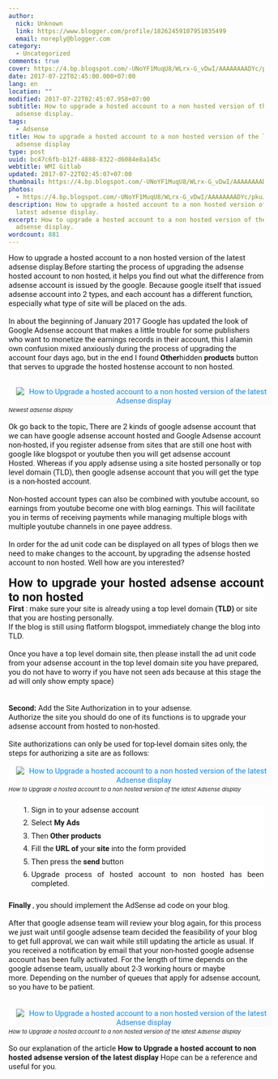 ```yaml
---
author:
  nick: Unknown
  link: https://www.blogger.com/profile/18262459107951035499
  email: noreply@blogger.com
category:
  - Uncategorized
comments: true
cover: https://4.bp.blogspot.com/-UNoYF1MuqU8/WLrx-G_vDwI/AAAAAAAADYc/pkuJXiffujId6YxjHEopP62TimMsWcPaQCLcB/s1600/akun_triknews.png
date: 2017-07-22T02:45:00.000+07:00
lang: en
location: ""
modified: 2017-07-22T02:45:07.958+07:00
subtitle: How to upgrade a hosted account to a non hosted version of the latest
  adsense display.
tags:
  - Adsense
title: How to upgrade a hosted account to a non hosted version of the latest
  adsense display
type: post
uuid: bc47c6fb-b12f-4888-8322-d6084e8a145c
webtitle: WMI Gitlab
updated: 2017-07-22T02:45:07+07:00
thumbnail: https://4.bp.blogspot.com/-UNoYF1MuqU8/WLrx-G_vDwI/AAAAAAAADYc/pkuJXiffujId6YxjHEopP62TimMsWcPaQCLcB/s1600/akun_triknews.png
photos:
  - https://4.bp.blogspot.com/-UNoYF1MuqU8/WLrx-G_vDwI/AAAAAAAADYc/pkuJXiffujId6YxjHEopP62TimMsWcPaQCLcB/s1600/akun_triknews.png
description: How to upgrade a hosted account to a non hosted version of the
  latest adsense display.
excerpt: How to upgrade a hosted account to a non hosted version of the latest
  adsense display.
wordcount: 881
---
```


<p><span class="notranslate" style="background-color: white; border: 0px; box-sizing: border-box; font-family: &quot;roboto&quot; , sans-serif; font-size: 15px; font-stretch: inherit; line-height: inherit; margin: 0px; padding: 0px; text-align: justify; vertical-align: baseline;">How to upgrade a hosted account to a non hosted version of the latest adsense display.</span><span style="background-color: white; font-family: &quot;roboto&quot; , sans-serif; font-size: 15px; text-align: justify;"></span><span class="notranslate" style="background-color: white; border: 0px; box-sizing: border-box; font-family: &quot;roboto&quot; , sans-serif; font-size: 15px; font-stretch: inherit; line-height: inherit; margin: 0px; padding: 0px; text-align: justify; vertical-align: baseline;">Before starting the process of upgrading the adsense hosted account to non hosted, it helps you find out what the difference from adsense account is issued by the google.</span><span style="background-color: white; font-family: &quot;roboto&quot; , sans-serif; font-size: 15px; text-align: justify;"> </span><span class="notranslate" style="background-color: white; border: 0px; box-sizing: border-box; font-family: &quot;roboto&quot; , sans-serif; font-size: 15px; font-stretch: inherit; line-height: inherit; margin: 0px; padding: 0px; text-align: justify; vertical-align: baseline;">Because google itself that issued adsense account into 2 types, and each account has a different function, especially what type of site will be placed on the ads.</span><span style="background-color: white; font-family: &quot;roboto&quot; , sans-serif; font-size: 15px; text-align: justify;"> </span><br><br style="background-color: white; box-sizing: border-box; font-family: Roboto, sans-serif; font-size: 15px; margin: 0px; padding: 0px; text-align: justify;"><span class="notranslate" style="background-color: white; border: 0px; box-sizing: border-box; font-family: &quot;roboto&quot; , sans-serif; font-size: 15px; font-stretch: inherit; line-height: inherit; margin: 0px; padding: 0px; text-align: justify; vertical-align: baseline;">In about the beginning of January 2017 Google has updated the look of Google Adsense account that makes a little trouble for some publishers who want to monetize the earnings records in their account, this I alamin own confusion mixed anxiously during the process of upgrading the account four days ago, but in the end I found <b style="border: 0px; box-sizing: border-box; font-family: inherit; font-size: inherit; font-stretch: inherit; font-style: inherit; font-variant: inherit; line-height: inherit; margin: 0px; padding: 0px; vertical-align: baseline;">Other</b>hidden <b style="border: 0px; box-sizing: border-box; font-family: inherit; font-size: inherit; font-stretch: inherit; font-style: inherit; font-variant: inherit; line-height: inherit; margin: 0px; padding: 0px; vertical-align: baseline;">products</b> button that serves to upgrade the hosted hostense account to non hosted.</span><span style="background-color: white; font-family: &quot;roboto&quot; , sans-serif; font-size: 15px; text-align: justify;"> </span><br><br></p><div class="separator" style="background-color: white; border: 0px; box-sizing: border-box; clear: both; font-family: Roboto, sans-serif; font-size: 15px; font-stretch: inherit; font-variant-numeric: inherit; line-height: inherit; margin: 0px; padding: 0px; text-align: center; vertical-align: baseline;"><a href="https://4.bp.blogspot.com/-UNoYF1MuqU8/WLrx-G_vDwI/AAAAAAAADYc/pkuJXiffujId6YxjHEopP62TimMsWcPaQCLcB/s1600/akun_triknews.png" imageanchor="1" style="border: 0px; box-sizing: border-box; color: #138be6; font-family: inherit; font-size: inherit; font-stretch: inherit; font-style: inherit; font-variant: inherit; font-weight: inherit; line-height: inherit; margin: 0px 1em; padding: 0px; text-decoration-line: none; transition: all 0.3s; vertical-align: baseline;" title="How to Upgrade a hosted account to a non hosted version of the latest Adsense display" rel="noopener noreferer nofollow"><img alt="How to Upgrade a hosted account to a non hosted version of the latest Adsense display" src="https://4.bp.blogspot.com/-UNoYF1MuqU8/WLrx-G_vDwI/AAAAAAAADYc/pkuJXiffujId6YxjHEopP62TimMsWcPaQCLcB/s1600/akun_triknews.png" style="background: rgb(250, 250, 250); border: 0px none; box-sizing: border-box; font-family: inherit; font-size: inherit; font-stretch: inherit; font-style: inherit; font-variant: inherit; font-weight: inherit; height: auto; line-height: inherit; margin: 0px 0px 2px; max-width: 100%; opacity: 1; outline: none; padding: 0px; transition: all 0.6s ease; vertical-align: middle;"></a></div><span class="notranslate" style="border: 0px; box-sizing: border-box; font-family: inherit; font-size: inherit; font-stretch: inherit; font-style: inherit; font-variant: inherit; font-weight: inherit; line-height: inherit; margin: 0px; padding: 0px; vertical-align: baseline;"><span style="border: 0px; box-sizing: border-box; font-family: inherit; font-size: 11px; font-stretch: inherit; font-style: inherit; font-variant: inherit; font-weight: inherit; line-height: inherit; margin: 0px; padding: 0px; vertical-align: baseline;"><i style="border: 0px; box-sizing: border-box; font-family: inherit; font-size: inherit; font-stretch: inherit; font-variant: inherit; font-weight: inherit; line-height: inherit; margin: 0px; padding: 0px; vertical-align: baseline;">Newest adsense display</i></span></span><br><br style="background-color: white; box-sizing: border-box; font-family: Roboto, sans-serif; font-size: 15px; margin: 0px; padding: 0px; text-align: justify;"><span class="notranslate" style="background-color: white; border: 0px; box-sizing: border-box; font-family: &quot;roboto&quot; , sans-serif; font-size: 15px; font-stretch: inherit; line-height: inherit; margin: 0px; padding: 0px; text-align: justify; vertical-align: baseline;">Ok go back to the topic, There are 2 kinds of google adsense account that we can have google adsense account hosted and Google Adsense account non-hosted, if you register adsense from sites that are still one host with google like blogspot or youtube then you will get adsense account Hosted.</span><span style="background-color: white; font-family: &quot;roboto&quot; , sans-serif; font-size: 15px; text-align: justify;"> </span><span class="notranslate" style="background-color: white; border: 0px; box-sizing: border-box; font-family: &quot;roboto&quot; , sans-serif; font-size: 15px; font-stretch: inherit; line-height: inherit; margin: 0px; padding: 0px; text-align: justify; vertical-align: baseline;">Whereas if you apply adsense using a site hosted personally or top level domain (TLD), then google adsense account that you will get the type is a non-hosted account.</span><span style="background-color: white; font-family: &quot;roboto&quot; , sans-serif; font-size: 15px; text-align: justify;"> </span><br><br style="background-color: white; box-sizing: border-box; font-family: Roboto, sans-serif; font-size: 15px; margin: 0px; padding: 0px; text-align: justify;"><span class="notranslate" style="background-color: white; border: 0px; box-sizing: border-box; font-family: &quot;roboto&quot; , sans-serif; font-size: 15px; font-stretch: inherit; line-height: inherit; margin: 0px; padding: 0px; text-align: justify; vertical-align: baseline;">Non-hosted account types can also be combined with youtube account, so earnings from youtube become one with blog earnings.</span><span style="background-color: white; font-family: &quot;roboto&quot; , sans-serif; font-size: 15px; text-align: justify;"> </span><span class="notranslate" style="background-color: white; border: 0px; box-sizing: border-box; font-family: &quot;roboto&quot; , sans-serif; font-size: 15px; font-stretch: inherit; line-height: inherit; margin: 0px; padding: 0px; text-align: justify; vertical-align: baseline;">This will facilitate you in terms of receiving payments while managing multiple blogs with multiple youtube channels in one payee address.</span><span style="background-color: white; font-family: &quot;roboto&quot; , sans-serif; font-size: 15px; text-align: justify;"> </span><br><br style="background-color: white; box-sizing: border-box; font-family: Roboto, sans-serif; font-size: 15px; margin: 0px; padding: 0px; text-align: justify;"><span class="notranslate" style="background-color: white; border: 0px; box-sizing: border-box; font-family: &quot;roboto&quot; , sans-serif; font-size: 15px; font-stretch: inherit; line-height: inherit; margin: 0px; padding: 0px; text-align: justify; vertical-align: baseline;">In order for the ad unit code can be displayed on all types of blogs then we need to make changes to the account, by upgrading the adsense hosted account to non hosted.</span><span style="background-color: white; font-family: &quot;roboto&quot; , sans-serif; font-size: 15px; text-align: justify;"> </span><span class="notranslate" style="background-color: white; border: 0px; box-sizing: border-box; font-family: &quot;roboto&quot; , sans-serif; font-size: 15px; font-stretch: inherit; line-height: inherit; margin: 0px; padding: 0px; text-align: justify; vertical-align: baseline;">Well how are you interested?</span><span style="background-color: white; font-family: &quot;roboto&quot; , sans-serif; font-size: 15px; text-align: justify;"> </span><br><br><h3 style="background-color: white; border: 0px; box-sizing: border-box; font-family: Roboto, sans-serif; font-size: 24px; font-stretch: inherit; font-variant-numeric: inherit; line-height: normal; margin: 0px; padding: 0px; text-align: justify; vertical-align: baseline;"><span class="notranslate" style="border: 0px; box-sizing: border-box; font-family: inherit; font-size: inherit; font-stretch: inherit; font-style: inherit; font-variant: inherit; font-weight: inherit; line-height: inherit; margin: 0px; padding: 0px; vertical-align: baseline;">How to upgrade your hosted adsense account to non hosted</span></h3><span class="notranslate" style="background-color: white; border: 0px; box-sizing: border-box; font-family: &quot;roboto&quot; , sans-serif; font-size: 15px; font-stretch: inherit; line-height: inherit; margin: 0px; padding: 0px; text-align: justify; vertical-align: baseline;"><b style="border: 0px; box-sizing: border-box; font-family: inherit; font-size: inherit; font-stretch: inherit; font-style: inherit; font-variant: inherit; line-height: inherit; margin: 0px; padding: 0px; vertical-align: baseline;">First</b> : make sure your site is already using a top level domain <b style="border: 0px; box-sizing: border-box; font-family: inherit; font-size: inherit; font-stretch: inherit; font-style: inherit; font-variant: inherit; line-height: inherit; margin: 0px; padding: 0px; vertical-align: baseline;">(TLD)</b> or site that you are hosting personally.</span><span style="background-color: white; font-family: &quot;roboto&quot; , sans-serif; font-size: 15px; text-align: justify;"> </span><br><span class="notranslate" style="background-color: white; border: 0px; box-sizing: border-box; font-family: &quot;roboto&quot; , sans-serif; font-size: 15px; font-stretch: inherit; line-height: inherit; margin: 0px; padding: 0px; text-align: justify; vertical-align: baseline;">If the blog is still using flatform blogspot, immediately change the blog into TLD.</span><span style="background-color: white; font-family: &quot;roboto&quot; , sans-serif; font-size: 15px; text-align: justify;"> </span><br><br style="background-color: white; box-sizing: border-box; font-family: Roboto, sans-serif; font-size: 15px; margin: 0px; padding: 0px; text-align: justify;"><span class="notranslate" style="background-color: white; border: 0px; box-sizing: border-box; font-family: &quot;roboto&quot; , sans-serif; font-size: 15px; font-stretch: inherit; line-height: inherit; margin: 0px; padding: 0px; text-align: justify; vertical-align: baseline;">Once you have a top level domain site, then please install the ad unit code from your adsense account in the top level domain site you have prepared, you do not have to worry if you have not seen ads because at this stage the ad will only show empty space)</span><span style="background-color: white; font-family: &quot;roboto&quot; , sans-serif; font-size: 15px; text-align: justify;"> </span><br><br style="background-color: white; box-sizing: border-box; font-family: Roboto, sans-serif; font-size: 15px; margin: 0px; padding: 0px; text-align: justify;"><b style="background-color: white; border: 0px; box-sizing: border-box; font-family: Roboto, sans-serif; font-size: 15px; font-stretch: inherit; font-variant-numeric: inherit; line-height: inherit; margin: 0px; padding: 0px; text-align: justify; vertical-align: baseline;"><br style="box-sizing: border-box; margin: 0px; padding: 0px;"></b><span style="background-color: white; font-family: &quot;roboto&quot; , sans-serif; font-size: 15px; text-align: justify;"></span><span class="notranslate" style="background-color: white; border: 0px; box-sizing: border-box; font-family: &quot;roboto&quot; , sans-serif; font-size: 15px; font-stretch: inherit; line-height: inherit; margin: 0px; padding: 0px; text-align: justify; vertical-align: baseline;"><b style="border: 0px; box-sizing: border-box; font-family: inherit; font-size: inherit; font-stretch: inherit; font-style: inherit; font-variant: inherit; line-height: inherit; margin: 0px; padding: 0px; vertical-align: baseline;">Second:</b> Add the Site Authorization in to your adsense.</span><span style="background-color: white; font-family: &quot;roboto&quot; , sans-serif; font-size: 15px; text-align: justify;"> </span><br><span class="notranslate" style="background-color: white; border: 0px; box-sizing: border-box; font-family: &quot;roboto&quot; , sans-serif; font-size: 15px; font-stretch: inherit; line-height: inherit; margin: 0px; padding: 0px; text-align: justify; vertical-align: baseline;">Authorize the site you should do one of its functions is to upgrade your adsense account from hosted to non-hosted.</span><span style="background-color: white; font-family: &quot;roboto&quot; , sans-serif; font-size: 15px; text-align: justify;"> </span><br><br style="background-color: white; box-sizing: border-box; font-family: Roboto, sans-serif; font-size: 15px; margin: 0px; padding: 0px; text-align: justify;"><span class="notranslate" style="background-color: white; border: 0px; box-sizing: border-box; font-family: &quot;roboto&quot; , sans-serif; font-size: 15px; font-stretch: inherit; line-height: inherit; margin: 0px; padding: 0px; text-align: justify; vertical-align: baseline;">Site authorizations can only be used for top-level domain sites only, the steps for authorizing a site are as follows:</span><span style="background-color: white; font-family: &quot;roboto&quot; , sans-serif; font-size: 15px; text-align: justify;"> </span><br><br><div class="separator" style="background-color: white; border: 0px; box-sizing: border-box; clear: both; font-family: Roboto, sans-serif; font-size: 15px; font-stretch: inherit; font-variant-numeric: inherit; line-height: inherit; margin: 0px; padding: 0px; text-align: center; vertical-align: baseline;"><a href="https://2.bp.blogspot.com/-XVDsLqC4RL4/WLhKPQhuwxI/AAAAAAAADX8/-6DyhwGoYMg0OIm5pymi3Il0FDkJWY4jACLcB/s1600/cara%2Bupgrade.7.jpg" imageanchor="1" style="border: 0px; box-sizing: border-box; color: #138be6; font-family: inherit; font-size: inherit; font-stretch: inherit; font-style: inherit; font-variant: inherit; font-weight: inherit; line-height: inherit; margin: 0px 1em; padding: 0px; text-decoration-line: none; transition: all 0.3s; vertical-align: baseline;" title="How to Upgrade a hosted account to a non hosted version of the latest Adsense display" rel="noopener noreferer nofollow"><img alt="How to Upgrade a hosted account to a non hosted version of the latest Adsense display" src="https://2.bp.blogspot.com/-XVDsLqC4RL4/WLhKPQhuwxI/AAAAAAAADX8/-6DyhwGoYMg0OIm5pymi3Il0FDkJWY4jACLcB/s1600/cara%2Bupgrade.7.jpg" style="background: rgb(250, 250, 250); border: 0px none; box-sizing: border-box; font-family: inherit; font-size: inherit; font-stretch: inherit; font-style: inherit; font-variant: inherit; font-weight: inherit; height: auto; line-height: inherit; margin: 0px 0px 2px; max-width: 100%; opacity: 1; outline: none; padding: 0px; transition: all 0.6s ease; vertical-align: middle;"></a></div><span class="notranslate" style="border: 0px; box-sizing: border-box; font-family: inherit; font-size: inherit; font-stretch: inherit; font-style: inherit; font-variant: inherit; font-weight: inherit; line-height: inherit; margin: 0px; padding: 0px; vertical-align: baseline;"><span style="border: 0px; box-sizing: border-box; font-family: inherit; font-size: 11px; font-stretch: inherit; font-style: inherit; font-variant: inherit; font-weight: inherit; line-height: inherit; margin: 0px; padding: 0px; vertical-align: baseline;"><i style="border: 0px; box-sizing: border-box; font-family: inherit; font-size: inherit; font-stretch: inherit; font-variant: inherit; font-weight: inherit; line-height: inherit; margin: 0px; padding: 0px; vertical-align: baseline;">How to Upgrade a hosted account to a non hosted version of the latest Adsense display</i></span></span><br><br style="background-color: white; box-sizing: border-box; font-family: Roboto, sans-serif; font-size: 15px; margin: 0px; padding: 0px; text-align: justify;"><ol style="background-color: white; border: 0px; box-sizing: border-box; font-family: Roboto, sans-serif; font-size: 15px; font-stretch: inherit; font-variant-numeric: inherit; line-height: inherit; list-style-image: initial; list-style-position: outside; margin: 0.5em 0em 0.5em 3em; padding: 0px; text-align: justify; vertical-align: baseline;"><li style="border: 0px; box-sizing: border-box; font-family: inherit; font-size: inherit; font-stretch: inherit; font-style: inherit; font-variant: inherit; font-weight: inherit; line-height: inherit; margin: 0.5em 0px; padding: 0px; vertical-align: baseline;"><span class="notranslate" style="border: 0px; box-sizing: border-box; font-family: inherit; font-size: inherit; font-stretch: inherit; font-style: inherit; font-variant: inherit; font-weight: inherit; line-height: inherit; margin: 0px; padding: 0px; vertical-align: baseline;">Sign in to your adsense account</span></li><li style="border: 0px; box-sizing: border-box; font-family: inherit; font-size: inherit; font-stretch: inherit; font-style: inherit; font-variant: inherit; font-weight: inherit; line-height: inherit; margin: 0.5em 0px; padding: 0px; vertical-align: baseline;"><span class="notranslate" style="border: 0px; box-sizing: border-box; font-family: inherit; font-size: inherit; font-stretch: inherit; font-style: inherit; font-variant: inherit; font-weight: inherit; line-height: inherit; margin: 0px; padding: 0px; vertical-align: baseline;">Select <b style="border: 0px; box-sizing: border-box; font-family: inherit; font-size: inherit; font-stretch: inherit; font-style: inherit; font-variant: inherit; line-height: inherit; margin: 0px; padding: 0px; vertical-align: baseline;">My Ads</b></span></li><li style="border: 0px; box-sizing: border-box; font-family: inherit; font-size: inherit; font-stretch: inherit; font-style: inherit; font-variant: inherit; font-weight: inherit; line-height: inherit; margin: 0.5em 0px; padding: 0px; vertical-align: baseline;"><span class="notranslate" style="border: 0px; box-sizing: border-box; font-family: inherit; font-size: inherit; font-stretch: inherit; font-style: inherit; font-variant: inherit; font-weight: inherit; line-height: inherit; margin: 0px; padding: 0px; vertical-align: baseline;">Then <b style="border: 0px; box-sizing: border-box; font-family: inherit; font-size: inherit; font-stretch: inherit; font-style: inherit; font-variant: inherit; line-height: inherit; margin: 0px; padding: 0px; vertical-align: baseline;">Other products</b></span></li><li style="border: 0px; box-sizing: border-box; font-family: inherit; font-size: inherit; font-stretch: inherit; font-style: inherit; font-variant: inherit; font-weight: inherit; line-height: inherit; margin: 0.5em 0px; padding: 0px; vertical-align: baseline;"><span class="notranslate" style="border: 0px; box-sizing: border-box; font-family: inherit; font-size: inherit; font-stretch: inherit; font-style: inherit; font-variant: inherit; font-weight: inherit; line-height: inherit; margin: 0px; padding: 0px; vertical-align: baseline;">Fill the <b style="border: 0px; box-sizing: border-box; font-family: inherit; font-size: inherit; font-stretch: inherit; font-style: inherit; font-variant: inherit; line-height: inherit; margin: 0px; padding: 0px; vertical-align: baseline;">URL of</b> your <b style="border: 0px; box-sizing: border-box; font-family: inherit; font-size: inherit; font-stretch: inherit; font-style: inherit; font-variant: inherit; line-height: inherit; margin: 0px; padding: 0px; vertical-align: baseline;">site</b> into the form provided</span></li><li style="border: 0px; box-sizing: border-box; font-family: inherit; font-size: inherit; font-stretch: inherit; font-style: inherit; font-variant: inherit; font-weight: inherit; line-height: inherit; margin: 0.5em 0px; padding: 0px; vertical-align: baseline;"><span class="notranslate" style="border: 0px; box-sizing: border-box; font-family: inherit; font-size: inherit; font-stretch: inherit; font-style: inherit; font-variant: inherit; font-weight: inherit; line-height: inherit; margin: 0px; padding: 0px; vertical-align: baseline;">Then press the <b style="border: 0px; box-sizing: border-box; font-family: inherit; font-size: inherit; font-stretch: inherit; font-style: inherit; font-variant: inherit; line-height: inherit; margin: 0px; padding: 0px; vertical-align: baseline;">send</b> button</span></li><li style="border: 0px; box-sizing: border-box; font-family: inherit; font-size: inherit; font-stretch: inherit; font-style: inherit; font-variant: inherit; font-weight: inherit; line-height: inherit; margin: 0.5em 0px; padding: 0px; vertical-align: baseline;"><span class="notranslate" style="border: 0px; box-sizing: border-box; font-family: inherit; font-size: inherit; font-stretch: inherit; font-style: inherit; font-variant: inherit; font-weight: inherit; line-height: inherit; margin: 0px; padding: 0px; vertical-align: baseline;">Upgrade process of hosted account to non hosted has been completed.</span></li></ol><br style="background-color: white; box-sizing: border-box; font-family: Roboto, sans-serif; font-size: 15px; margin: 0px; padding: 0px; text-align: justify;"><span class="notranslate" style="background-color: white; border: 0px; box-sizing: border-box; font-family: &quot;roboto&quot; , sans-serif; font-size: 15px; font-stretch: inherit; line-height: inherit; margin: 0px; padding: 0px; text-align: justify; vertical-align: baseline;"><b style="border: 0px; box-sizing: border-box; font-family: inherit; font-size: inherit; font-stretch: inherit; font-style: inherit; font-variant: inherit; line-height: inherit; margin: 0px; padding: 0px; vertical-align: baseline;">Finally</b> , you should implement the AdSense ad code on your blog.</span><span style="background-color: white; font-family: &quot;roboto&quot; , sans-serif; font-size: 15px; text-align: justify;"> </span><br><br style="background-color: white; box-sizing: border-box; font-family: Roboto, sans-serif; font-size: 15px; margin: 0px; padding: 0px; text-align: justify;"><span class="notranslate" style="background-color: white; border: 0px; box-sizing: border-box; font-family: &quot;roboto&quot; , sans-serif; font-size: 15px; font-stretch: inherit; line-height: inherit; margin: 0px; padding: 0px; text-align: justify; vertical-align: baseline;">After that google adsense team will review your blog again, for this process we just wait until google adsense team decided the feasibility of your blog to get full approval, we can wait while still updating the article as usual.</span><span style="background-color: white; font-family: &quot;roboto&quot; , sans-serif; font-size: 15px; text-align: justify;"> </span><span class="notranslate" style="background-color: white; border: 0px; box-sizing: border-box; font-family: &quot;roboto&quot; , sans-serif; font-size: 15px; font-stretch: inherit; line-height: inherit; margin: 0px; padding: 0px; text-align: justify; vertical-align: baseline;">If you received a notification by email that your non-hosted google adsense account has been fully activated.</span><span style="background-color: white; font-family: &quot;roboto&quot; , sans-serif; font-size: 15px; text-align: justify;"> </span><span class="notranslate" style="background-color: white; border: 0px; box-sizing: border-box; font-family: &quot;roboto&quot; , sans-serif; font-size: 15px; font-stretch: inherit; line-height: inherit; margin: 0px; padding: 0px; text-align: justify; vertical-align: baseline;">For the length of time depends on the google adsense team, usually about 2-3 working hours or maybe more.</span><span style="background-color: white; font-family: &quot;roboto&quot; , sans-serif; font-size: 15px; text-align: justify;"> </span><span class="notranslate" style="background-color: white; border: 0px; box-sizing: border-box; font-family: &quot;roboto&quot; , sans-serif; font-size: 15px; font-stretch: inherit; line-height: inherit; margin: 0px; padding: 0px; text-align: justify; vertical-align: baseline;">Depending on the number of queues that apply for adsense account, so you have to be patient.</span><span style="background-color: white; font-family: &quot;roboto&quot; , sans-serif; font-size: 15px; text-align: justify;"> </span><br><br style="background-color: white; box-sizing: border-box; font-family: Roboto, sans-serif; font-size: 15px; margin: 0px; padding: 0px; text-align: justify;"><br><div class="separator" style="background-color: white; border: 0px; box-sizing: border-box; clear: both; font-family: Roboto, sans-serif; font-size: 15px; font-stretch: inherit; font-variant-numeric: inherit; line-height: inherit; margin: 0px; padding: 0px; text-align: center; vertical-align: baseline;"><a href="https://3.bp.blogspot.com/-YvYCOP6Tu98/WLhL-OaTNEI/AAAAAAAADYE/HrZbvNDoRTILNQDMPgRW9fxUmBMFQP4zgCLcB/s1600/cara%2Bupgrade.8.png" imageanchor="1" style="border: 0px; box-sizing: border-box; color: #138be6; font-family: inherit; font-size: inherit; font-stretch: inherit; font-style: inherit; font-variant: inherit; font-weight: inherit; line-height: inherit; margin: 0px 1em; padding: 0px; text-decoration-line: none; transition: all 0.3s; vertical-align: baseline;" title="How to Upgrade a hosted account to a non hosted version of the latest Adsense display" rel="noopener noreferer nofollow"><img alt="How to Upgrade a hosted account to a non hosted version of the latest Adsense display" src="https://3.bp.blogspot.com/-YvYCOP6Tu98/WLhL-OaTNEI/AAAAAAAADYE/HrZbvNDoRTILNQDMPgRW9fxUmBMFQP4zgCLcB/s1600/cara%2Bupgrade.8.png" style="background: rgb(250, 250, 250); border: 0px none; box-sizing: border-box; font-family: inherit; font-size: inherit; font-stretch: inherit; font-style: inherit; font-variant: inherit; font-weight: inherit; height: auto; line-height: inherit; margin: 0px 0px 2px; max-width: 100%; opacity: 1; outline: none; padding: 0px; transition: all 0.6s ease; vertical-align: middle;"></a></div><span class="notranslate" style="border: 0px; box-sizing: border-box; font-family: inherit; font-size: inherit; font-stretch: inherit; font-style: inherit; font-variant: inherit; font-weight: inherit; line-height: inherit; margin: 0px; padding: 0px; vertical-align: baseline;"><span style="border: 0px; box-sizing: border-box; font-family: inherit; font-size: 11px; font-stretch: inherit; font-style: inherit; font-variant: inherit; font-weight: inherit; line-height: inherit; margin: 0px; padding: 0px; vertical-align: baseline;"><i style="border: 0px; box-sizing: border-box; font-family: inherit; font-size: inherit; font-stretch: inherit; font-variant: inherit; font-weight: inherit; line-height: inherit; margin: 0px; padding: 0px; vertical-align: baseline;">How to Upgrade a hosted account to a non hosted version of the latest Adsense display</i></span></span><br><br style="background-color: white; box-sizing: border-box; font-family: Roboto, sans-serif; font-size: 15px; margin: 0px; padding: 0px; text-align: justify;"><span class="notranslate" style="background-color: white; border: 0px; box-sizing: border-box; font-family: &quot;roboto&quot; , sans-serif; font-size: 15px; font-stretch: inherit; line-height: inherit; margin: 0px; padding: 0px; text-align: justify; vertical-align: baseline;">So our explanation of the article <b style="border: 0px; box-sizing: border-box; font-family: inherit; font-size: inherit; font-stretch: inherit; font-style: inherit; font-variant: inherit; line-height: inherit; margin: 0px; padding: 0px; vertical-align: baseline;">How to Upgrade a hosted account to non hosted adsense version of the latest display</b> Hope can be a reference and useful for you.</span>
